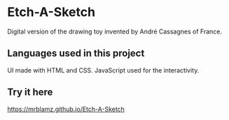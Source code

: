 # Etch-A-Sketch

Digital version of the drawing toy invented by André Cassagnes of France.

## Languages used in this project

UI made with HTML and CSS. JavaScript used for the interactivity.

## Try it here

https://mrblamz.github.io/Etch-A-Sketch
